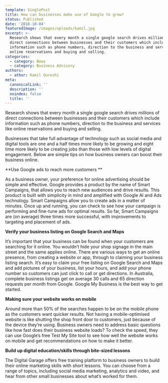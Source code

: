 ```yaml
---
template: SinglePost
title: How can businesses make use of Google to grow?
status: Published
date: '2018-10-04'
featuredImage: /images/uploads/kamil.jpg
excerpt: >-
  Research shows that every month a single google search drives millions of
  direct connections between businesses and their customers which include
  information such as phone numbers, direction to the business and services like
  online reservations and buying and selling.
categories:
  - category: News
  - category: Business Advisory
authors:
  - athor: Kamil Qureshi
meta:
  canonicalLink: ''
  description: ''
  noindex: false
  title: ''
---
```

Research shows that every month a single google search drives millions of direct connections between businesses and their customers which include information such as phone numbers, direction to the business and services like online reservations and buying and selling.

Businesses that take full advantage of technology such as social media and digital tools are one and a half times more likely to be growing and eight time more likely to be creating jobs than those with low levels of digital engagement. Below are simple tips on how business owners can boost their business online.

**Use Google ads to reach more customers**

As a business owner, your preference for online advertising should be simple and effective. Google provides a product by the name of Smart Campaigns, that allows you to reach new audiences and drive results. This product is built with simplicity in mind and amplified with Google AI and Ads technology. Smart Campaigns allow you to create ads in a matter of minutes. Once up and running, you can check to see how your campaign is performing and fine-tune ads for optimal results. So far, Smart Campaigns are (on average) three times more successful, with improvements to targeting and placement of ads.

**Verify your business listing on Google Search and Maps**

It’s important that your business can be found when your customers are searching for it online. You wouldn’t hide your shop signage in the main street and the same applies online. There are various ways to get an online presence, from creating a website or app, through to claiming your business listing search. It’s easy to claim your free listing on Google Search and Maps and add pictures of your business, list your hours, and add your phone number so customers can just click to call or get directions. In Australia, complete business listings get on average 30 calls and 65 direction requests per month from Google. Google My Business is the best way to get started.

**Making sure your website works on mobile**

Around more than 50% of the searches happen to be on the mobile phone as the customers want quicker results. Not having a mobile-optimised website is like shutting the shop front door to customers, just because of the device they’re using. Business owners need to address basic questions like how fast does their business website loads? To check the speed, they can use Google’s free Test My Site tool to see how well the website works on mobile and get recommendations on how to make it better.

**Build up digital education/skills through bite-sized lessons**

The Digital Garage offers free training platform to business owners to build their online marketing skills with short lessons. You can choose from a range of topics, including social media marketing, analytics and video, and hear from other small businesses about what’s worked for them.
